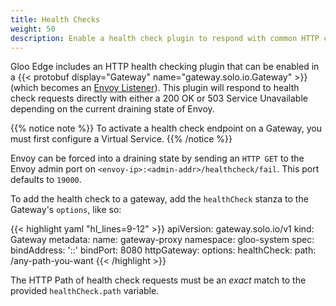 ```yaml
---
title: Health Checks
weight: 50
description: Enable a health check plugin to respond with common HTTP codes
---
```


Gloo Edge includes an HTTP health checking plugin that can be enabled in a {{< protobuf display="Gateway" name="gateway.solo.io.Gateway" >}} (which becomes an [Envoy Listener](https://www.envoyproxy.io/docs/envoy/latest/configuration/listeners/listeners)). This plugin will respond to health check requests directly with either a 200 OK or 503 Service Unavailable depending on the current draining state of Envoy.

{{% notice note %}}
To activate a health check endpoint on a Gateway, you must first configure a Virtual Service.
{{% /notice %}}
 
Envoy can be forced into a draining state by sending an `HTTP GET` to the Envoy admin port on `<envoy-ip>:<admin-addr>/healthcheck/fail`. This port defaults to `19000`. 

To add the health check to a gateway, add the `healthCheck` stanza to the Gateway's `options`, like so:

{{< highlight yaml "hl_lines=9-12" >}}
apiVersion: gateway.solo.io/v1
kind: Gateway
metadata:
  name: gateway-proxy
  namespace: gloo-system
spec:
  bindAddress: '::'
  bindPort: 8080
  httpGateway:
    options:
      healthCheck:
        path: /any-path-you-want
{{< /highlight >}}

The HTTP Path of health check requests must be an *exact* match to the provided `healthCheck.path` variable.
